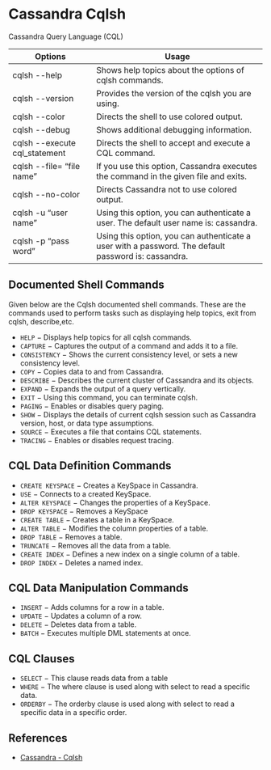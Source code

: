 # Cassandra Cqlsh

Cassandra Query Language (CQL)

Options | Usage
---|---
cqlsh --help | Shows help topics about the options of cqlsh commands.
cqlsh --version | Provides the version of the cqlsh you are using.
cqlsh --color | Directs the shell to use colored output.
cqlsh --debug | Shows additional debugging information.
cqlsh --execute cql_statement | Directs the shell to accept and execute a CQL command.
cqlsh --file= “file name” | If you use this option, Cassandra executes the command in the given file and exits.
cqlsh --no-color | Directs Cassandra not to use colored output.
cqlsh -u “user name” | Using this option, you can authenticate a user. The default user name is: cassandra.
cqlsh -p “pass word” | Using this option, you can authenticate a user with a password. The default password is: cassandra.

## Documented Shell Commands
Given below are the Cqlsh documented shell commands. These are the commands used to perform tasks such as displaying help topics, exit from cqlsh, describe,etc.
- `HELP` − Displays help topics for all cqlsh commands.
- `CAPTURE` − Captures the output of a command and adds it to a file.
- `CONSISTENCY` − Shows the current consistency level, or sets a new consistency level.
- `COPY` − Copies data to and from Cassandra.
- `DESCRIBE` − Describes the current cluster of Cassandra and its objects.
- `EXPAND` − Expands the output of a query vertically.
- `EXIT` − Using this command, you can terminate cqlsh.
- `PAGING` − Enables or disables query paging.
- `SHOW` − Displays the details of current cqlsh session such as Cassandra version, host, or data type assumptions.
- `SOURCE` − Executes a file that contains CQL statements.
- `TRACING` − Enables or disables request tracing.

## CQL Data Definition Commands
- `CREATE KEYSPACE` − Creates a KeySpace in Cassandra.
- `USE` − Connects to a created KeySpace.
- `ALTER KEYSPACE` − Changes the properties of a KeySpace.
- `DROP KEYSPACE` − Removes a KeySpace
- `CREATE TABLE` − Creates a table in a KeySpace.
- `ALTER TABLE` − Modifies the column properties of a table.
- `DROP TABLE` − Removes a table.
- `TRUNCATE` − Removes all the data from a table.
- `CREATE INDEX` − Defines a new index on a single column of a table.
- `DROP INDEX` − Deletes a named index.

## CQL Data Manipulation Commands
- `INSERT` − Adds columns for a row in a table.
- `UPDATE` − Updates a column of a row.
- `DELETE` − Deletes data from a table.
- `BATCH` − Executes multiple DML statements at once.

## CQL Clauses
- `SELECT` − This clause reads data from a table
- `WHERE` − The where clause is used along with select to read a specific data.
- `ORDERBY` − The orderby clause is used along with select to read a specific data in a specific order.

## References
- [Cassandra - Cqlsh](https://www.tutorialspoint.com/cassandra/cassandra_cqlsh.htm)